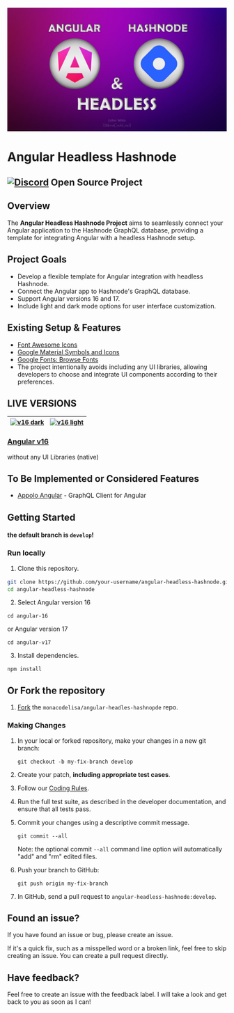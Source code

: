 ![](/angular-headless-hashnode.jpg)

# Angular Headless Hashnode
## [![Discord](https://github.com/monacodelisa/icons-and-graphics/blob/main/icomoon/PNG/discord.png?raw=true)](https://discord.gg/3bS3xpCj) Open Source Project  

## Overview 

The **Angular Headless Hashnode Project** aims to seamlessly connect your Angular application to the Hashnode GraphQL database, providing a template for integrating Angular with a headless Hashnode setup. 

## Project Goals

- Develop a flexible template for Angular integration with headless Hashnode.
- Connect the Angular app to Hashnode's GraphQL database.
- Support Angular versions 16 and 17.
- Include light and dark mode options for user interface customization.

## Existing Setup & Features
- [Font Awesome Icons](https://fontawesome.com/)
- [Google Material Symbols and Icons](https://fonts.google.com/icons)
- [Google Fonts: Browse Fonts](https://fonts.google.com/)
- The project intentionally avoids including any UI libraries, allowing developers to choose and integrate UI components according to their preferences.

## LIVE VERSIONS

| [![v16 dark](https://raw.githubusercontent.com/monacodelisa/Angular-Headless-Hashnode/develop/angular-v16/src/assets/images/angular-headless-hashnode-dark.jpg)](https://angular-hashnode.monacodelisa.com/) | [![v16 light](https://raw.githubusercontent.com/monacodelisa/Angular-Headless-Hashnode/develop/angular-v16/src/assets/images/angular-headless-hashnode-light.jpg)](https://angular-hashnode.monacodelisa.com/) |
| - | - |
### [Angular v16](https://angular-hashnode.monacodelisa.com/)                          
without any UI Libraries (native)



## To Be Implemented or Considered Features

- [Appolo Angular](https://the-guild.dev/graphql/apollo-angular/docs) - GraphQL Client for Angular

## Getting Started

#### the default branch is `develop`!

### Run locally

1. Clone this repository.

```bash
git clone https://github.com/your-username/angular-headless-hashnode.git
cd angular-headless-hashnode
```
2. Select Angular version 16 
```
cd angular-16
```

or Angular version 17
```
cd angular-v17
```

3. Install dependencies.

```
npm install
```

## Or Fork the repository

1. [Fork](https://docs.github.com/en/github/getting-started-with-github/fork-a-repo) the `monacodelisa/angular-headles-hashnopde` repo.

### Making Changes

1. In your local or forked repository, make your changes in a new git branch:

     ```shell
     git checkout -b my-fix-branch develop
     ```

2. Create your patch, **including appropriate test cases**.

3. Follow our [Coding Rules](#coding-rules).

4. Run the full test suite, as described in the developer documentation, and ensure that all tests pass.

5. Commit your changes using a descriptive commit message.

     ```shell
     git commit --all
     ```
    Note: the optional commit `--all` command line option will automatically "add" and "rm" edited files.

6. Push your branch to GitHub:

    ```shell
    git push origin my-fix-branch
    ```

7. In GitHub, send a pull request to `angular-headless-hashnode:develop`.

## Found an issue?
If you have found an issue or bug, please create an issue.

If it's a quick fix, such as a misspelled word or a broken link, feel free to skip creating an issue. You can create a pull request directly.

## Have feedback?
Feel free to create an issue with the feedback label. I will take a look and get back to you as soon as I can!

